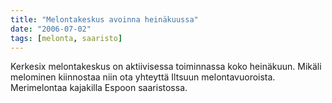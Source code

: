 ```yaml
---
title: "Melontakeskus avoinna heinäkuussa"
date: "2006-07-02"
tags: [melonta, saaristo]
---
```


Kerkesix melontakeskus on aktiivisessa toiminnassa koko heinäkuun.
Mikäli melominen kiinnostaa niin ota yhteyttä Iltsuun melontavuoroista.
Merimelontaa kajakilla Espoon saaristossa.